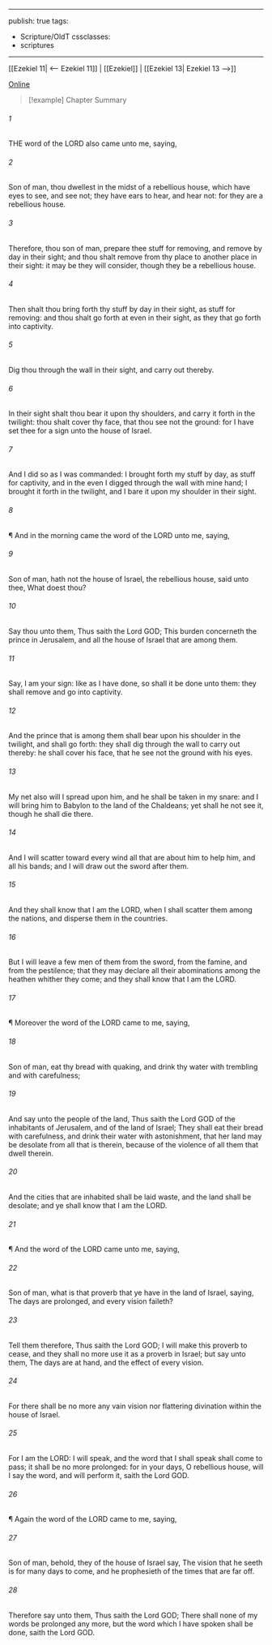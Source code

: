 

---
publish: true
tags:
  - Scripture/OldT
cssclasses:
  - scriptures
---
[[Ezekiel 11| <-- Ezekiel 11]] | [[Ezekiel]] | [[Ezekiel 13| Ezekiel 13 -->]]

[Online](https://churchofjesuschrist.org/study/scriptures/ot/ezek/12?lang=eng)

>[!example] Chapter Summary
>
###### 1
THE word of the LORD also came unto me, saying,
###### 2
Son of man, thou dwellest in the midst of a rebellious house, which have eyes to see, and see not; they have ears to hear, and hear not: for they are a rebellious house.
###### 3
Therefore, thou son of man, prepare thee stuff for removing, and remove by day in their sight; and thou shalt remove from thy place to another place in their sight: it may be they will consider, though they be a rebellious house.
###### 4
Then shalt thou bring forth thy stuff by day in their sight, as stuff for removing: and thou shalt go forth at even in their sight, as they that go forth into captivity.
###### 5
Dig thou through the wall in their sight, and carry out thereby.
###### 6
In their sight shalt thou bear it upon thy shoulders, and carry it forth in the twilight: thou shalt cover thy face, that thou see not the ground: for I have set thee for a sign unto the house of Israel.
###### 7
And I did so as I was commanded: I brought forth my stuff by day, as stuff for captivity, and in the even I digged through the wall with mine hand; I brought it forth in the twilight, and I bare it upon my shoulder in their sight.
###### 8
¶ And in the morning came the word of the LORD unto me, saying,
###### 9
Son of man, hath not the house of Israel, the rebellious house, said unto thee, What doest thou?
###### 10
Say thou unto them, Thus saith the Lord GOD; This burden concerneth the prince in Jerusalem, and all the house of Israel that are among them.
###### 11
Say, I am your sign: like as I have done, so shall it be done unto them: they shall remove and go into captivity.
###### 12
And the prince that is among them shall bear upon his shoulder in the twilight, and shall go forth: they shall dig through the wall to carry out thereby: he shall cover his face, that he see not the ground with his eyes.
###### 13
My net also will I spread upon him, and he shall be taken in my snare: and I will bring him to Babylon to the land of the Chaldeans; yet shall he not see it, though he shall die there.
###### 14
And I will scatter toward every wind all that are about him to help him, and all his bands; and I will draw out the sword after them.
###### 15
And they shall know that I am the LORD, when I shall scatter them among the nations, and disperse them in the countries.
###### 16
But I will leave a few men of them from the sword, from the famine, and from the pestilence; that they may declare all their abominations among the heathen whither they come; and they shall know that I am the LORD.
###### 17
¶ Moreover the word of the LORD came to me, saying,
###### 18
Son of man, eat thy bread with quaking, and drink thy water with trembling and with carefulness;
###### 19
And say unto the people of the land, Thus saith the Lord GOD of the inhabitants of Jerusalem, and of the land of Israel; They shall eat their bread with carefulness, and drink their water with astonishment, that her land may be desolate from all that is therein, because of the violence of all them that dwell therein.
###### 20
And the cities that are inhabited shall be laid waste, and the land shall be desolate; and ye shall know that I am the LORD.
###### 21
¶ And the word of the LORD came unto me, saying,
###### 22
Son of man, what is that proverb that ye have in the land of Israel, saying, The days are prolonged, and every vision faileth?
###### 23
Tell them therefore, Thus saith the Lord GOD; I will make this proverb to cease, and they shall no more use it as a proverb in Israel; but say unto them, The days are at hand, and the effect of every vision.
###### 24
For there shall be no more any vain vision nor flattering divination within the house of Israel.
###### 25
For I am the LORD: I will speak, and the word that I shall speak shall come to pass; it shall be no more prolonged: for in your days, O rebellious house, will I say the word, and will perform it, saith the Lord GOD.
###### 26
¶ Again the word of the LORD came to me, saying,
###### 27
Son of man, behold, they of the house of Israel say, The vision that he seeth is for many days to come, and he prophesieth of the times that are far off.
###### 28
Therefore say unto them, Thus saith the Lord GOD; There shall none of my words be prolonged any more, but the word which I have spoken shall be done, saith the Lord GOD.




